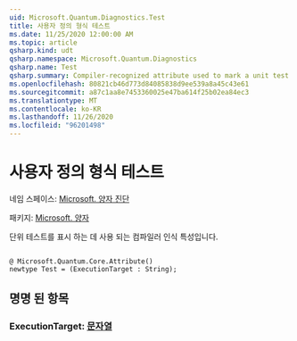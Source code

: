 ```yaml
---
uid: Microsoft.Quantum.Diagnostics.Test
title: 사용자 정의 형식 테스트
ms.date: 11/25/2020 12:00:00 AM
ms.topic: article
qsharp.kind: udt
qsharp.namespace: Microsoft.Quantum.Diagnostics
qsharp.name: Test
qsharp.summary: Compiler-recognized attribute used to mark a unit test.
ms.openlocfilehash: 80821cb46d773d84085838d9ee539a8a45c43e61
ms.sourcegitcommit: a87c1aa8e7453360025e47ba614f25b02ea84ec3
ms.translationtype: MT
ms.contentlocale: ko-KR
ms.lasthandoff: 11/26/2020
ms.locfileid: "96201498"
---
```

# <a name="test-user-defined-type"></a>사용자 정의 형식 테스트

네임 스페이스: [Microsoft. 양자 진단](xref:Microsoft.Quantum.Diagnostics)

패키지: [Microsoft. 양자](https://nuget.org/packages/Microsoft.Quantum.QSharp.Core)


단위 테스트를 표시 하는 데 사용 되는 컴파일러 인식 특성입니다.

```qsharp

@ Microsoft.Quantum.Core.Attribute()
newtype Test = (ExecutionTarget : String);
```



## <a name="named-items"></a>명명 된 항목

### <a name="executiontarget--string"></a>ExecutionTarget: [문자열](xref:microsoft.quantum.lang-ref.string)

